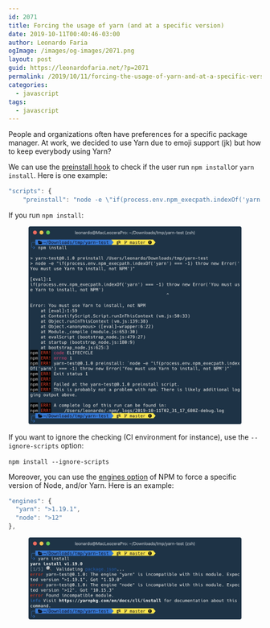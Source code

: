 ```yaml
---
id: 2071
title: Forcing the usage of yarn (and at a specific version)
date: 2019-10-11T00:40:46-03:00
author: Leonardo Faria
ogImage: /images/og-images/2071.png
layout: post
guid: https://leonardofaria.net/?p=2071
permalink: /2019/10/11/forcing-the-usage-of-yarn-and-at-a-specific-version/
categories:
  - javascript
tags:
  - javascript
---
```

People and organizations often have preferences for a specific package manager. At work, we decided to use Yarn due to emoji support (jk) but how to keep everybody using Yarn?&nbsp;

We can use the [preinstall hook](https://docs.npmjs.com/misc/scripts) to check if the user run `npm install`or `yarn install`. Here is one example:

```js
"scripts": {
    "preinstall": "node -e \"if(process.env.npm_execpath.indexOf('yarn') === -1) throw new Error('You must use Yarn to install, not NPM')\"",
```

<!--more-->

If you run `npm install`:<figure class="wp-block-image">

<img src="/wp-content/uploads/2019/10/npm-install.jpg" alt="" class="wp-image-2084" /> </figure>

If you want to ignore the checking (CI environment for instance), use the `--ignore-scripts` option:&nbsp;

`npm install --ignore-scripts`

Moreover, you can use the [engines option](https://docs.npmjs.com/files/package.json#engines) of NPM to force a specific version of Node, and/or Yarn. Here is an example:

```js
"engines": {
  "yarn": ">1.19.1",
  "node": ">12"
},
```

<figure class="wp-block-image">

<img src="/wp-content/uploads/2019/10/npm-engines.jpg" alt="" class="wp-image-2101" /> </figure>
